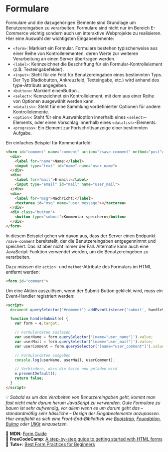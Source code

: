 # Formulare

Formulare und die dazugehörigen Elemente sind Grundlage um Benutzereingaben zu verarbeiten. Formulare sind nicht nur im Bereich E-Commerce wichtig sondern auch um interaktive Webprojekte zu realisieren. Hier eine Auswahl der wichtigsten Eingabeelemente:

- `<form>`: Markiert ein Formular. Formulare bestehen typischerweise aus einer Reihe von Kontrollelementen, deren Werte zur weiteren Verarbeitung an einen Server übertragen werden.
- `<label>`: Kennzeichnet die Beschriftung für ein Formular-Kontrollelement (z.B. Texteingabefelder).
- `<input>`: Steht für ein Feld für Benutzereingaben eines bestimmten Typs. Der Typ (Radiobutton, Ankreuzfeld, Texteingabe, etc.) wird anhand des type-Attributs angegeben.
- `<button>`: Markiert einenButton .
- `<select>`: Kennzeichnet ein Kontrollelement, mit dem aus einer Reihe von Optionen ausgewählt werden kann.
- `<datalist>`: Steht für eine Sammlung vordefinierter Optionen für andere Kontrollelemente.
- `<option>`: Steht für eine Auswahloption innerhalb eines `<select>`-Elements, oder einen Vorschlag innerhalb eines `<datalist>`-Elements.
- `<progress>`: Ein Element zur Fortschrittsanzeige einer bestimmten Aufgabe.

Ein einfaches Beispiel für Kommentarfeld:

```html
<form id="comment" name="comment" action="/save-comment" method="post">
  <div>
    <label for="name">Name:</label>
    <input type="text" id="name" name="user_name">
  </div>
  <div>
    <label for="mail">E-mail:</label>
    <input type="email" id="mail" name="user_mail">
  </div>
  <div>
    <label for="msg">Nachricht:</label>
    <textarea id="msg" name="user_message"></textarea>
  </div>
  <div class="button">
    <button type="submit">Kommentar speichern</button>
  </div>
</form>
```

In diesem Beispiel gehen wir davon aus, dass der Server einen Endpunkt `/save-comment` bereitstellt, der die Benutzereingaben entgegennimmt und speichert. Das ist aber nicht immer der Fall. Alternativ kann auch eine JavaScript-Funktion verwendet werden, um die Benutzereingeben zu verarbeiten.

Dazu müssen die `action`- und `method`-Attribute des Formulars im HTML entfernt werden:

```html
<form id="comment">
```

Um eine Aktion auszulösen, wenn der Submit-Button geklickt wird, muss ein Event-Handler registriert werden:

```html
<script>
  document.querySelector('#comment').addEventListener('submit', handleSubmit)

  function handleSubmit(e) {
    var form = e.target;

    // Formulardaten auslesen
    var userName = form.querySelector('[name="user_name"]').value;
    var userMail = form.querySelector('[name="user_mail"]').value;
    var userComment = form.querySelector('[name="user_comment"]').value;

    // Formulardaten ausgeben
    console.log(userName, userMail, userComment);

    // Verhindern, dass die Seite neu geladen wird
    e.preventDefault();
    return false;
  }
</script>
```

💡 *Sobald es um das Verabeiten von Benutzereingaben geht, kommt man fast nicht mehr darum herum JavaScript zu verwenden. Gute Formulare zu bauen ist sehr aufwendig, vor allem wenn es um darum geht das – standardmäßig sehr hässliche – Design der Eingabeelemente anzupassen. Hier empfiehlt es sich eine Front-End-Bibliothek wie [Bootstrap](https://getbootstrap.com/), [Foundation](https://foundation.zurb.com/), [Bulma](https://bulma.io/) oder [UIKit](https://getuikit.com/) einzusetzen.*

📖 **MDN**: [Form Guide](https://developer.mozilla.org/en-US/docs/Learn/HTML/Forms)  
📖 **FreeCodeCamp**: [A step-by-step guide to getting started with HTML forms](https://medium.freecodecamp.org/a-step-by-step-guide-to-getting-started-with-html-forms-7f77ae4522b5)  
📖 **Tuts+**: [Best Form Practices for Beginners](https://code.tutsplus.com/tutorials/20-html-forms-best-practices-for-beginners--net-6593)
